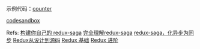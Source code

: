 
示例代码：[counter](https://github.com/redux-saga/redux-saga/tree/master/examples/counter)

[codesandbox](https://codesandbox.io/s/github/redux-saga/redux-saga/tree/master/examples/counter)

Refs:
[构建你自己的 redux-saga](https://www.yuque.com/shinima/blog/qtarrq)
[完全理解redux-saga](http://www.ayqy.net/blog/redux-saga/)
[redux-saga，化异步为同步](https://www.chainnews.com/articles/323920610759.htm)
[Redux从设计到源码](https://tech.meituan.com/2017/07/14/redux-design-code.html)
[Redux 基础](https://segmentfault.com/a/1190000015978307)
[Redux 进阶](https://segmentfault.com/a/1190000015978492)


